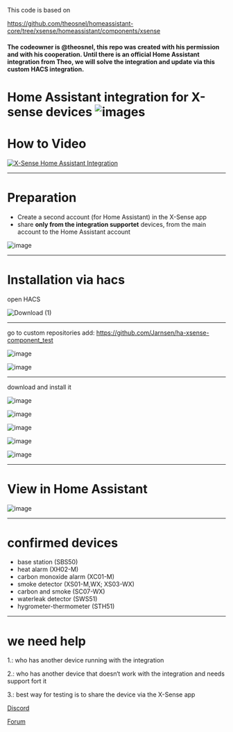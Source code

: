 This code is based on 

https://github.com/theosnel/homeassistant-core/tree/xsense/homeassistant/components/xsense

#### The codeowner is @theosnel, this repo was created with his permission and with his cooperation. Until there is an official Home Assistant integration from Theo, we will solve the integration and update via this custom HACS integration.

# Home Assistant integration for X-sense devices                                          ![images](https://github.com/Elwinmage/ha-xsense-component/assets/15807572/c49a97f2-5e10-4129-82bc-1d647adc0895)

# How to Video
[![X-Sense Home Assistant Integration](https://img.youtube.com/vi/3CCKK-qX-YA/0.jpg)](https://www.youtube.com/watch?v=3CCKK-qX-YA)


____________________________________________________________
# Preparation
- Create a second account (for Home Assistant) in the X-Sense app
- share **only from the integration supportet** devices, from the main account to the Home Assistant account

![image](https://github.com/Elwinmage/ha-xsense-component/assets/15807572/9cc18693-5f37-49c5-a67d-22602fa7eef5)

____________________________________________________________


# Installation via hacs 
open HACS

![Download (1)](https://github.com/Elwinmage/ha-xsense-component/assets/15807572/3220c686-f53f-4766-9523-e3272a6ff104)





____________________________________________________________
go to custom repositories
add: https://github.com/Jarnsen/ha-xsense-component_test

![image](https://github.com/Elwinmage/ha-xsense-component/assets/15807572/48c23cf0-a212-4889-8d08-f995ff2fd5d7)



![image](https://github.com/Elwinmage/ha-xsense-component/assets/15807572/7492696d-caa4-44b0-ad8f-402fb7f5369c)


____________________________________________________________
download and install it

![image](https://github.com/Elwinmage/ha-xsense-component/assets/15807572/5bd2d567-6568-47c5-a45e-6af7228ff30e)

![image](https://github.com/Elwinmage/ha-xsense-component/assets/15807572/33cd7bfa-eec2-44f5-af30-4f21269f0081)

![image](https://github.com/Elwinmage/ha-xsense-component/assets/15807572/48c5e923-a6a0-4a47-8f26-8ef3954ea34b)


![image](https://github.com/Elwinmage/ha-xsense-component/assets/15807572/42b33b6b-ecd9-45f6-99fc-314a0abd9bbe)

![image](https://github.com/Elwinmage/ha-xsense-component/assets/15807572/2d271b78-39d9-4bbd-837d-8593cf1933bd)

____________________________________________________________
# View in Home Assistant
![image](https://github.com/Elwinmage/ha-xsense-component/assets/15807572/50bbafde-c94b-445e-9aa3-9c33d5f151d6)


____________________________________________________________
# confirmed devices
 - base station (SBS50)
 - heat alarm (XH02-M) 
 - carbon monoxide alarm (XC01-M)
 - smoke detector (XS01-M,WX; XS03-WX)
 - carbon and smoke (SC07-WX)
 - waterleak detector (SWS51)
 - hygrometer-thermometer (STH51)
____________________________________________________________
# we need help 

1.: who has another device running with the integration

2.: who has another device that doesn‘t work with the integration and needs support fort it

3.: best way for testing is to share the device via the X-Sense app


[Discord]( https://discord.gg/5phHHgGb3V)

[Forum](https://community.home-assistant.io/t/x-sense-security-is-it-possible-to-create-an-integration/534119/110)
